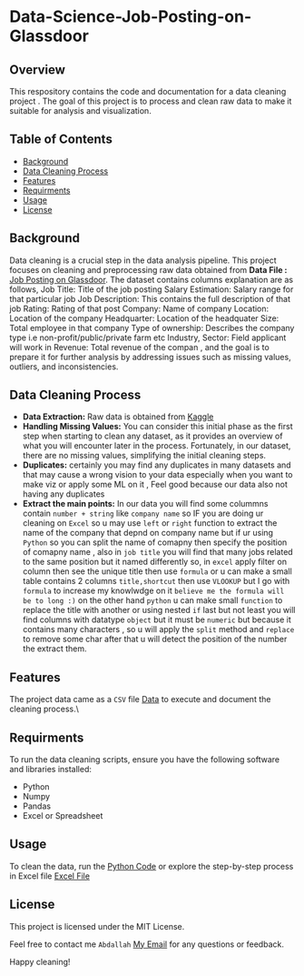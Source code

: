 # Data-Science-Job-Posting-on-Glassdoor

## Overview
This respository contains the code and documentation for a data cleaning project . The goal of this project is to process and clean raw data to make it suitable for analysis and visualization.

## Table of Contents
- [Background](#background)
- [Data Cleaning Process](#data-cleaning-process)
- [Features](#features)
- [Requirments](#requirements)
- [Usage](#usage)
- [License](#license)



## Background
Data cleaning is a crucial step in the data analysis pipeline. This project focuses on cleaning and preprocessing raw data obtained from **Data File :**[ Job Posting on Glassdoor](https://github.com/AbdallahOdeh2/Data-Science-Job-Posting-on-Glassdoor/blob/9e979937162c74817f1522be1cad2a592d1bc18f/Uncleaned_DS_jobs.csv). The dataset contains columns explanation are as follows,
Job Title: Title of the job posting
Salary Estimation: Salary range for that particular job
Job Description: This contains the full description of that job
Rating: Rating of that post
Company: Name of company
Location: Location of the company
Headquarter: Location of the headquater
Size: Total employee in that company
Type of ownership: Describes the company type i.e non-profit/public/private farm etc
Industry, Sector: Field applicant will work in
Revenue: Total revenue of the compan
, and the goal is to prepare it for further analysis by addressing issues such as missing values, outliers, and inconsistencies.

## Data Cleaning Process
- **Data Extraction:** Raw data is obtained from [Kaggle](https://www.kaggle.com/datasets/rashikrahmanpritom/data-science-job-posting-on-glassdoor/data?select=Uncleaned_DS_jobs.csv)
- **Handling Missing Values:** You can consider this initial phase as the first step when starting to clean any dataset, as it provides an overview of what you will encounter later in the process. Fortunately, in our dataset, there are no missing values, simplifying the initial cleaning steps.
- **Duplicates:** certainly you may find any duplicates in many datasets and that may cause a wrong vision to your data especially when you want to make viz or apply some ML on it , Feel good because our data also not having any duplicates
- **Extract the main points:** In our data you will find some colummns contain `number + string` like `company name` so IF you are doing ur cleaning on `Excel` so u may use `left` or `right` function to extract the name of the company that depnd on company name but if ur using `Python` so you can split the name of comapny then specify the position of comapny name , also in `job title` you will find that many jobs related to the same position but it named differently so, in `excel` apply filter on column then see the unique title then use `formula` or u can make a small table contains 2 columns `title,shortcut` then use `VLOOKUP` but I go with `formula` to increase my knowlwdge on it `believe me the formula will be to long :)` on the other hand `python` u can make small `function` to replace the title with another or using nested `if` last but not least you will find columns with datatype `object` but it must be `numeric` but because it contains many characters , so u will apply the `split` method and `replace` to remove some char after that u will detect the position of the number the extract them.

## Features
The project data came as a `CSV` file [Data](https://github.com/AbdallahOdeh2/Data-Science-Job-Posting-on-Glassdoor/blob/c7af098beb6ad1b3ab350fa3801c1d0b11c409a6/Uncleaned_DS_jobs.csv) to execute and document the cleaning process.\

## Requirments
To run the data cleaning scripts, ensure you have the following software and libraries installed:
* Python
* Numpy
* Pandas
* Excel or Spreadsheet
  
## Usage
To clean the data, run the [Python Code](https://github.com/AbdallahOdeh2/Data-Science-Job-Posting-on-Glassdoor/blob/4915975c207ade761423c8a5b7c2fc24cfca604b/Cleaned_data.ipynb) or explore the step-by-step process in Excel file [Excel File](https://github.com/AbdallahOdeh2/Data-Science-Job-Posting-on-Glassdoor/blob/4915975c207ade761423c8a5b7c2fc24cfca604b/Uncleaned_DS_jobs.csv)

## License
This project is licensed under the MIT License.

Feel free to contact me `Abdallah` [My Email](abdallahodeh13@email.com) for any questions or feedback.

Happy cleaning!
    
